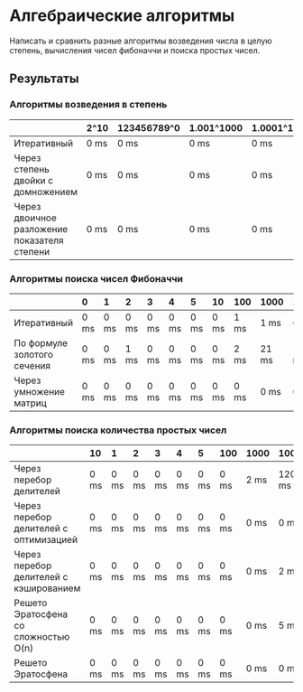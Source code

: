 # Алгебраические алгоритмы

Написать и сравнить разные алгоритмы возведения числа в целую степень, вычисления чисел фибоначчи и поиска простых чисел.

## Результаты

### Алгоритмы возведения в степень

| | 2^10 | 123456789^0 | 1.001^1000 | 1.0001^10000 | 1.00001^100000 | 1.000001^1000000 | 1.0000001^10000000 | 1.00000001^100000000 | 1.000000001^1000000000 | 1.0000000001^10000000000
| :------ | :----- | :----- | :----- | :----- |:------ | :----- | :----- | :----- | :----- | :----- |
| Итеративный                                 | 0 ms | 0 ms | 0 ms | 0 ms | 2 ms | 2 ms | 7 ms | 83 ms | 838 ms | 8055 ms |
| Через степень двойки с домножением          | 0 ms | 0 ms | 0 ms | 0 ms | 2 ms | 4 ms | 11 ms | 55 ms | 629 ms | 1187 ms |
| Через двоичное разложение показателя степени| 0 ms | 0 ms | 0 ms | 0 ms | 0 ms | 0 ms | 0 ms | 0 ms | 0 ms | 0 ms |

### Алгоритмы поиска чисел Фибоначчи

| | 0 | 1 | 2 | 3 | 4 | 5 | 10 | 100 | 1000 | 10000 | 100000 | 1000000 |
| :------ | :----- | :----- | :----- | :----- |:------ | :----- | :----- | :----- | :----- | :----- | :----- | :----- |
| Итеративный                 | 0 ms | 0 ms | 0 ms | 0 ms | 0 ms | 0 ms | 0 ms | 1 ms | 1 ms | 6 ms |  247 ms | 13417 ms |
| По формуле золотого сечения | 0 ms | 0 ms | 1 ms | 0 ms | 0 ms | 0 ms | 0 ms | 2 ms | 21 ms | 113 ms |  1144 ms | 22254 ms |
| Через умножение матриц      | 0 ms | 0 ms | 0 ms | 0 ms | 0 ms | 0 ms | 0 ms | 0 ms | 0 ms | 0 ms |  10 ms | 242 ms |

### Алгоритмы поиска количества простых чисел

| | 10 | 1 | 2 | 3 | 4 | 5 | 100 | 1000 | 10000 | 100000 | 1000000 | 10000000 | 100000000 | 1000000000 | 123456789 |
| :------ | :----- | :----- | :----- | :----- |:------ | :----- | :----- | :----- | :----- | :----- | :----- | :----- | :----- | :----- | :----- |
| Через перебор делителей                | 0 ms | 0 ms | 0 ms | 0 ms | 0 ms | 0 ms | 0 ms | 2 ms | 120 ms | 11436 ms |  1112587 ms | | | | |
| Через перебор делителей с оптимизацией | 0 ms | 0 ms | 0 ms | 0 ms | 0 ms | 0 ms | 0 ms | 0 ms | 0 ms | 8 ms | 125 ms | 3133 ms | 81134 ms | | |
| Через перебор делителей с кэшированием | 0 ms | 0 ms | 0 ms | 0 ms | 0 ms | 0 ms | 0 ms | 0 ms | 2 ms | 8 ms |  64 ms | 1093 ms | 21867 ms | | |
| Решето Эратосфена со сложностью O(n)   | 0 ms | 0 ms | 0 ms | 0 ms | 0 ms | 0 ms | 0 ms | 0 ms | 5 ms | 38 ms |  58 ms | 295 ms | 3227 ms | 32616 ms | 3567 ms |
| Решето Эратосфена                      | 0 ms | 0 ms | 0 ms | 0 ms | 0 ms | 0 ms | 0 ms | 0 ms | 0 ms | 2 ms |  8 ms | 41 ms | 983 ms | 11419 ms | 1231 ms |
